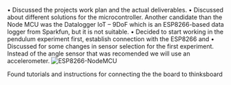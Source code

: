 •	Discussed the projects work plan and the actual deliverables. 
•	Discussed about different solutions for the microcontroller. Another candidate than the Node MCU was the Datalogger IoT – 9DoF which is an ESP8266-based data logger from Sparkfun, but it is not suitable. 
•	Decided to start working in the pendulum experiment first, establish connection with the ESP8266 and 
•	Discussed for some changes in sensor selection for the first experiment. Instead of the angle sensor that was recomended we will use an accelerometer.
![ESP8266-NodeMCU](https://github.com/tkampo/DIY-Physics-IoT/assets/132980261/ffcb318e-4edf-4890-b3a2-679e943b5a41)

Found tutorials and instructions for connecting the the board to thinksboard
